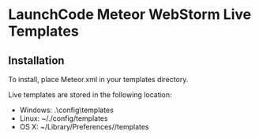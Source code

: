 # LaunchCode Meteor WebStorm Live Templates

## Installation
To install, place Meteor.xml in your templates directory.

Live templates are stored in the following location:

* Windows: <your home directory>\.<product name><version number>\config\templates
* Linux: ~/.<product name><version number>/config/templates
* OS X: ~/Library/Preferences/<product name><version number>/templates